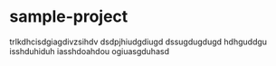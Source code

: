 # sample-project
trlkdhcisdgiagdivzsihdv
dsdpjhiudgdiugd
dssugdugdugd
hdhguddgu
isshduhiduh
iasshdoahdou
ogiuasgduhasd

